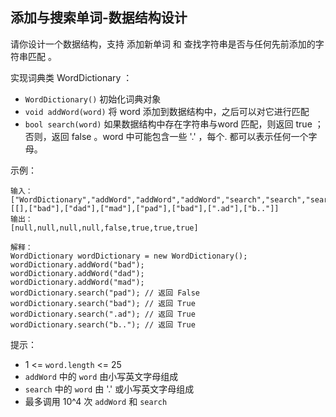 ## 添加与搜索单词-数据结构设计

请你设计一个数据结构，支持 添加新单词 和 查找字符串是否与任何先前添加的字符串匹配 。

实现词典类 WordDictionary ：

* `WordDictionary()` 初始化词典对象
* `void addWord(word)` 将 word 添加到数据结构中，之后可以对它进行匹配
* `bool search(word)` 如果数据结构中存在字符串与word 匹配，则返回 true ；否则，返回 false 。word 中可能包含一些 '.' ，每个. 都可以表示任何一个字母。


示例：

```
输入：
["WordDictionary","addWord","addWord","addWord","search","search","search","search"]
[[],["bad"],["dad"],["mad"],["pad"],["bad"],[".ad"],["b.."]]
输出：
[null,null,null,null,false,true,true,true]

解释：
WordDictionary wordDictionary = new WordDictionary();
wordDictionary.addWord("bad");
wordDictionary.addWord("dad");
wordDictionary.addWord("mad");
wordDictionary.search("pad"); // 返回 False
wordDictionary.search("bad"); // 返回 True
wordDictionary.search(".ad"); // 返回 True
wordDictionary.search("b.."); // 返回 True
```

提示：

* 1 <= `word.length` <= 25
* `addWord` 中的 `word` 由小写英文字母组成
* `search` 中的 `word` 由 '.' 或小写英文字母组成
* 最多调用 10^4 次 `addWord` 和 `search`

